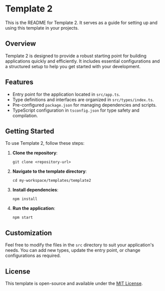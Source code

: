 # Template 2

This is the README for Template 2. It serves as a guide for setting up and using this template in your projects.

## Overview

Template 2 is designed to provide a robust starting point for building applications quickly and efficiently. It includes essential configurations and a structured setup to help you get started with your development.

## Features

- Entry point for the application located in `src/app.ts`.
- Type definitions and interfaces are organized in `src/types/index.ts`.
- Pre-configured `package.json` for managing dependencies and scripts.
- TypeScript configuration in `tsconfig.json` for type safety and compilation.

## Getting Started

To use Template 2, follow these steps:

1. **Clone the repository**:
   ```
   git clone <repository-url>
   ```

2. **Navigate to the template directory**:
   ```
   cd my-workspace/templates/template2
   ```

3. **Install dependencies**:
   ```
   npm install
   ```

4. **Run the application**:
   ```
   npm start
   ```

## Customization

Feel free to modify the files in the `src` directory to suit your application's needs. You can add new types, update the entry point, or change configurations as required.

## License

This template is open-source and available under the [MIT License](LICENSE).